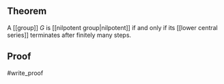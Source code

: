 ## Theorem
A [[group]] $G$ is [[nilpotent group|nilpotent]] if and only if its [[lower central series]] terminates after finitely many steps.
## Proof
#write_proof 